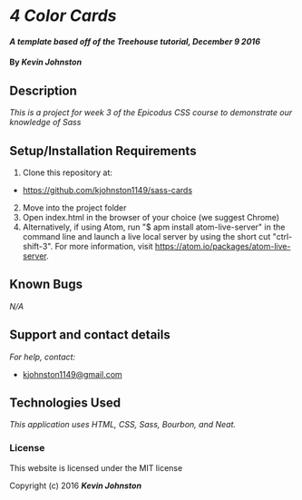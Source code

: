 # _4 Color Cards_

#### _A template based off of the Treehouse tutorial, December 9 2016_

#### By _**Kevin Johnston**_

## Description

_This is a project for week 3 of the Epicodus CSS course to demonstrate our knowledge of Sass_

## Setup/Installation Requirements

1. Clone this repository at:
  * https://github.com/kjohnston1149/sass-cards
2. Move into the project folder
3. Open index.html in the browser of your choice (we suggest Chrome)
4. Alternatively, if using Atom, run "$ apm install atom-live-server" in the command line and launch a live local server by using the short cut "ctrl-shift-3".  For more information, visit https://atom.io/packages/atom-live-server.

## Known Bugs

_N/A_

## Support and contact details

_For help, contact:_
* [kjohnston1149@gmail.com](mailto:kjohnston1149@gmail.com)

## Technologies Used

_This application uses HTML, CSS, Sass, Bourbon, and Neat._

### License

This website is licensed under the MIT license

Copyright (c) 2016 **_Kevin Johnston_**
